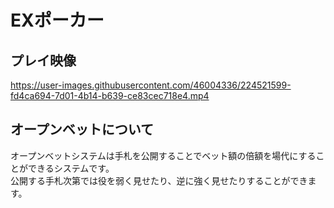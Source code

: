 # EXポーカー
## プレイ映像

https://user-images.githubusercontent.com/46004336/224521599-fd4ca694-7d01-4b14-b639-ce83cec718e4.mp4

## オープンベットについて
オープンベットシステムは手札を公開することでベット額の倍額を場代にすることができるシステムです。  
公開する手札次第では役を弱く見せたり、逆に強く見せたりすることができます。
